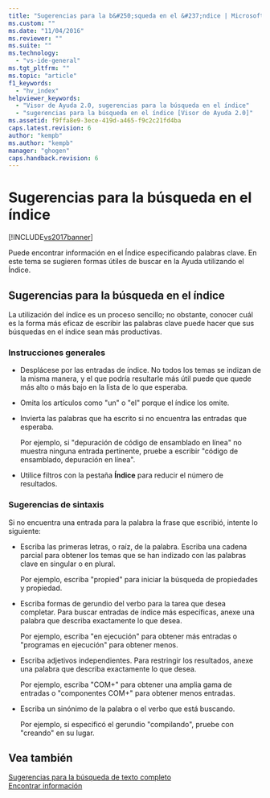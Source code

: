 ```yaml
---
title: "Sugerencias para la b&#250;squeda en el &#237;ndice | Microsoft Docs"
ms.custom: ""
ms.date: "11/04/2016"
ms.reviewer: ""
ms.suite: ""
ms.technology: 
  - "vs-ide-general"
ms.tgt_pltfrm: ""
ms.topic: "article"
f1_keywords: 
  - "hv_index"
helpviewer_keywords: 
  - "Visor de Ayuda 2.0, sugerencias para la búsqueda en el índice"
  - "sugerencias para la búsqueda en el índice [Visor de Ayuda 2.0]"
ms.assetid: f9ffa8e9-3ece-419d-a465-f9c2c21fd4ba
caps.latest.revision: 6
author: "kempb"
ms.author: "kempb"
manager: "ghogen"
caps.handback.revision: 6
---
```

# Sugerencias para la b&#250;squeda en el &#237;ndice
[!INCLUDE[vs2017banner](../code-quality/includes/vs2017banner.md)]

Puede encontrar información en el Índice especificando palabras clave.  En este tema se sugieren formas útiles de buscar en la Ayuda utilizando el Índice.  
  
## Sugerencias para la búsqueda en el índice  
 La utilización del índice es un proceso sencillo; no obstante, conocer cuál es la forma más eficaz de escribir las palabras clave puede hacer que sus búsquedas en el índice sean más productivas.  
  
### Instrucciones generales  
  
-   Desplácese por las entradas de índice.  No todos los temas se indizan de la misma manera, y el que podría resultarle más útil puede que quede más alto o más bajo en la lista de lo que esperaba.  
  
-   Omita los artículos como "un" o "el" porque el índice los omite.  
  
-   Invierta las palabras que ha escrito si no encuentra las entradas que esperaba.  
  
     Por ejemplo, si "depuración de código de ensamblado en línea" no muestra ninguna entrada pertinente, pruebe a escribir "código de ensamblado, depuración en línea".  
  
-   Utilice filtros con la pestaña **Índice** para reducir el número de resultados.  
  
### Sugerencias de sintaxis  
 Si no encuentra una entrada para la palabra la frase que escribió, intente lo siguiente:  
  
-   Escriba las primeras letras, o raíz, de la palabra.  Escriba una cadena parcial para obtener los temas que se han indizado con las palabras clave en singular o en plural.  
  
     Por ejemplo, escriba "propied" para iniciar la búsqueda de propiedades y propiedad.  
  
-   Escriba formas de gerundio del verbo para la tarea que desea completar.  Para buscar entradas de índice más específicas, anexe una palabra que describa exactamente lo que desea.  
  
     Por ejemplo, escriba "en ejecución" para obtener más entradas o "programas en ejecución" para obtener menos.  
  
-   Escriba adjetivos independientes.  Para restringir los resultados, anexe una palabra que describa exactamente lo que desea.  
  
     Por ejemplo, escriba "COM\+" para obtener una amplia gama de entradas o "componentes COM\+" para obtener menos entradas.  
  
-   Escriba un sinónimo de la palabra o el verbo que está buscando.  
  
     Por ejemplo, si especificó el gerundio "compilando", pruebe con "creando" en su lugar.  
  
## Vea también  
 [Sugerencias para la búsqueda de texto completo](../ide/full-text-search-tips.md)   
 [Encontrar información](../ide/locate-information.md)